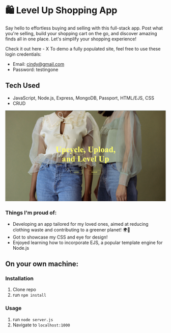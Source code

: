 # 🛍️ Level Up Shopping App

Say hello to effortless buying and selling with this full-stack app. Post what you're selling, build your shopping cart on the go, and discover amazing finds all in one place. Let's simplify your shopping experience! 

Check it out here - X To demo a fully populated site, feel free to use these login credentials:

- Email: cindy@gmail.com
- Password: testingone

## Tech Used
- JavaScript, Node.js, Express, MongoDB, Passport, HTML/EJS, CSS
- CRUD

![Level Up Shopping App](public/img/readmeimage.png)

### Things I'm proud of:
- Developing an app tailored for my loved ones, aimed at reducing clothing waste and contributing to a greener planet! 🌍💚
- Got to showcase my CSS and eye for design! 
- Enjoyed learning how to incorporate EJS, a popular template engine for Node.js

## On your own machine:

### Installation

1. Clone repo
2. run `npm install`

### Usage

1. run `node server.js`
2. Navigate to `localhost:1000`
